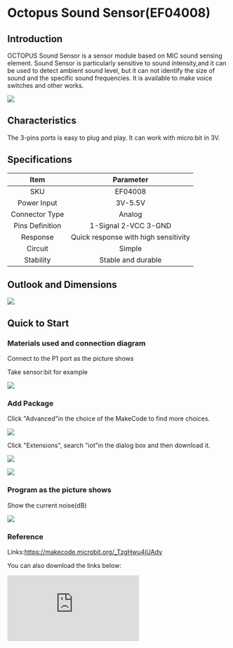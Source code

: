 ﻿# Octopus Sound Sensor(EF04008)

## Introduction

 OCTOPUS Sound Sensor is a sensor module based on MIC sound sensing element. Sound Sensor is particularly sensitive to sound intensity,and it can be used to detect ambient sound level, but it can not identify the size of sound and the specific sound frequencies. It is available to make voice switches and other works.

 ![](https://wiki-media-ef.oss-cn-hongkong.aliyuncs.com//images/RYuGvVY.jpg)

## Characteristics

 The 3-pins ports is easy to plug and play.
 It can work with micro:bit in 3V.

## Specifications


Item | Parameter
:-: | :-:
SKU|EF04008
Power Input|3V-5.5V
Connector Type|Analog
Pins Definition|1-Signal 2-VCC 3-GND
Response|Quick response with high sensitivity
Circuit|Simple
Stability|Stable and durable

## Outlook and Dimensions

 ![](https://wiki-media-ef.oss-cn-hongkong.aliyuncs.com//images/vSCVTwl.png)

## Quick to Start


### Materials used and connection diagram
 Connect to the P1 port as the picture shows

  Take sensor:bit for example

 ![](https://wiki-media-ef.oss-cn-hongkong.aliyuncs.com//images/ALobDLt.png)

### Add Package
 Click "Advanced"in the choice of the MakeCode to find more choices.

 ![](https://wiki-media-ef.oss-cn-hongkong.aliyuncs.com//images/smtcNoB.png)

 Click "Extensions", search "iot"in the dialog box and then download it.

 ![](https://wiki-media-ef.oss-cn-hongkong.aliyuncs.com//images/AaZxCEb.jpg)

 ![](https://wiki-media-ef.oss-cn-hongkong.aliyuncs.com//images/KBD2b39.png)

### Program as the picture shows
 Show the current noise(dB)

 ![](https://wiki-media-ef.oss-cn-hongkong.aliyuncs.com//images/eGW5JbX.png)


### Reference
Links:https://makecode.microbit.org/_TzgHwu4jUAdy

You can also download the links below:


<div
    style={{
        position: 'relative',
        paddingBottom: '60%',
        overflow: 'hidden',
    }}
>
    <iframe
        src="https://makecode.microbit.org/_TzgHwu4jUAdy"
        frameborder="0"
        sandbox="allow-popups allow-forms allow-scripts allow-same-origin"
        style={{
            position: 'absolute',
            width: '100%',
            height: '100%',
        }}
    />
</div>


### Result
 The value of the current noise(dB) is shown on the micro:bit.

## Relevant Cases


## Technique Files

